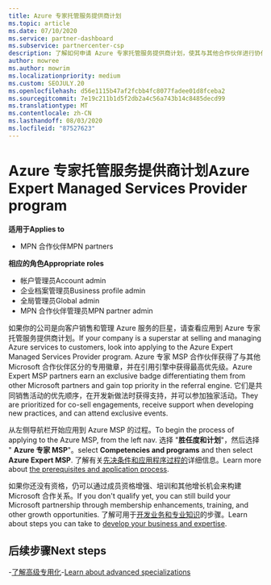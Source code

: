 ```yaml
---
title: Azure 专家托管服务提供商计划
ms.topic: article
ms.date: 07/10/2020
ms.service: partner-dashboard
ms.subservice: partnercenter-csp
description: 了解如何申请 Azure 专家托管服务提供商计划，使其与其他合作伙伴进行协作，并在引用引擎中获得最高优先级。
author: mowree
ms.author: mowrim
ms.localizationpriority: medium
ms.custom: SEOJULY.20
ms.openlocfilehash: d56e1115b47af2fcbb4fc8077fadee01d8fceba2
ms.sourcegitcommit: 7e19c211b1d5f2db2a4c56a743b14c8485decd99
ms.translationtype: MT
ms.contentlocale: zh-CN
ms.lasthandoff: 08/03/2020
ms.locfileid: "87527623"
---
```

# <a name="azure-expert-managed-services-provider-program"></a><span data-ttu-id="335bf-103">Azure 专家托管服务提供商计划</span><span class="sxs-lookup"><span data-stu-id="335bf-103">Azure Expert Managed Services Provider program</span></span>

<span data-ttu-id="335bf-104">**适用于**</span><span class="sxs-lookup"><span data-stu-id="335bf-104">**Applies to**</span></span>

- <span data-ttu-id="335bf-105">MPN 合作伙伴</span><span class="sxs-lookup"><span data-stu-id="335bf-105">MPN partners</span></span>

<span data-ttu-id="335bf-106">**相应的角色**</span><span class="sxs-lookup"><span data-stu-id="335bf-106">**Appropriate roles**</span></span>

- <span data-ttu-id="335bf-107">帐户管理员</span><span class="sxs-lookup"><span data-stu-id="335bf-107">Account admin</span></span>
- <span data-ttu-id="335bf-108">企业档案管理员</span><span class="sxs-lookup"><span data-stu-id="335bf-108">Business profile admin</span></span>
- <span data-ttu-id="335bf-109">全局管理员</span><span class="sxs-lookup"><span data-stu-id="335bf-109">Global admin</span></span>
- <span data-ttu-id="335bf-110">MPN 合作伙伴管理员</span><span class="sxs-lookup"><span data-stu-id="335bf-110">MPN partner admin</span></span>

<span data-ttu-id="335bf-111">如果你的公司是向客户销售和管理 Azure 服务的巨星，请查看应用到 Azure 专家托管服务提供商计划。</span><span class="sxs-lookup"><span data-stu-id="335bf-111">If your company is a superstar at selling and managing Azure services to customers, look into applying to the Azure Expert Managed Services Provider program.</span></span> <span data-ttu-id="335bf-112">Azure 专家 MSP 合作伙伴获得了与其他 Microsoft 合作伙伴区分的专用徽章，并在引用引擎中获得最高优先级。</span><span class="sxs-lookup"><span data-stu-id="335bf-112">Azure Expert MSP partners earn an exclusive badge differentiating them from other Microsoft partners and gain top priority in the referral engine.</span></span> <span data-ttu-id="335bf-113">它们是共同销售活动的优先顺序，在开发新做法时获得支持，并可以参加独家活动。</span><span class="sxs-lookup"><span data-stu-id="335bf-113">They are prioritized for co-sell engagements, receive support when developing new practices, and can attend exclusive events.</span></span>

<span data-ttu-id="335bf-114">从左侧导航栏开始应用到 Azure MSP 的过程。</span><span class="sxs-lookup"><span data-stu-id="335bf-114">To begin the process of applying to the Azure MSP, from the left nav.</span></span> <span data-ttu-id="335bf-115">选择 "**胜任度和计划**"，然后选择 " **Azure 专家 MSP**"。</span><span class="sxs-lookup"><span data-stu-id="335bf-115">select **Competencies and programs** and then select **Azure Expert MSP**.</span></span> <span data-ttu-id="335bf-116">了解有关[先决条件和应用程序过程的](https://partner.microsoft.com/membership/azure-expert-msp)详细信息。</span><span class="sxs-lookup"><span data-stu-id="335bf-116">Learn more about [the prerequisites and application process](https://partner.microsoft.com/membership/azure-expert-msp).</span></span> 

<span data-ttu-id="335bf-117">如果你还没有资格，仍可以通过成员资格增强、培训和其他增长机会来构建 Microsoft 合作关系。</span><span class="sxs-lookup"><span data-stu-id="335bf-117">If you don't qualify yet, you can still build your Microsoft partnership through membership enhancements, training, and other growth opportunities.</span></span>
<span data-ttu-id="335bf-118">了解可用于[开发业务和专业知识](https://partner.microsoft.com/membership/azure-expert-msp)的步骤。</span><span class="sxs-lookup"><span data-stu-id="335bf-118">Learn about steps you can take to [develop your business and expertise](https://partner.microsoft.com/membership/azure-expert-msp).</span></span>

## <a name="next-steps"></a><span data-ttu-id="335bf-119">后续步骤</span><span class="sxs-lookup"><span data-stu-id="335bf-119">Next steps</span></span>

<span data-ttu-id="335bf-120">-[了解高级专用化](advanced-specializations.md)</span><span class="sxs-lookup"><span data-stu-id="335bf-120">-[Learn about advanced specializations](advanced-specializations.md)</span></span>